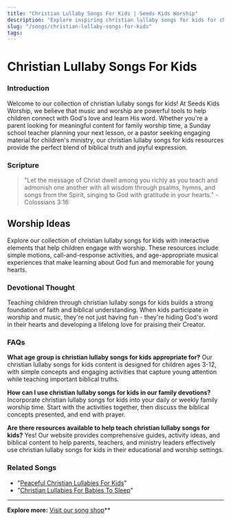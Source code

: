 ```yaml
---
title: "Christian Lullaby Songs For Kids | Seeds Kids Worship"
description: "Explore inspiring christian lullaby songs for kids for children's worship and faith development. Biblical music resources for families and ministry."
slug: "/songs/christian-lullaby-songs-for-kids"
tags:
---
```


# Christian Lullaby Songs For Kids

### Introduction

Welcome to our collection of christian lullaby songs for kids! At Seeds Kids Worship, we believe that music and worship are powerful tools to help children connect with God's love and learn His word. Whether you're a parent looking for meaningful content for family worship time, a Sunday school teacher planning your next lesson, or a pastor seeking engaging material for children's ministry, our christian lullaby songs for kids resources provide the perfect blend of biblical truth and joyful expression.

### Scripture

> "Let the message of Christ dwell among you richly as you teach and admonish one another with all wisdom through psalms, hymns, and songs from the Spirit, singing to God with gratitude in your hearts." - Colossians 3:16

## Worship Ideas

Explore our collection of christian lullaby songs for kids with interactive elements that help children engage with worship. These resources include simple motions, call-and-response activities, and age-appropriate musical experiences that make learning about God fun and memorable for young hearts.

### Devotional Thought

Teaching children through christian lullaby songs for kids builds a strong foundation of faith and biblical understanding. When kids participate in worship and music, they're not just having fun - they're hiding God's word in their hearts and developing a lifelong love for praising their Creator.

### FAQs

**What age group is christian lullaby songs for kids appropriate for?**
Our christian lullaby songs for kids content is designed for children ages 3-12, with simple concepts and engaging activities that capture young attention while teaching important biblical truths.

**How can I use christian lullaby songs for kids in our family devotions?**
Incorporate christian lullaby songs for kids into your daily or weekly family worship time. Start with the activities together, then discuss the biblical concepts presented, and end with prayer.

**Are there resources available to help teach christian lullaby songs for kids?**
Yes! Our website provides comprehensive guides, activity ideas, and biblical content to help parents, teachers, and ministry leaders effectively use christian lullaby songs for kids in their educational and worship settings.

### Related Songs

- "[Peaceful Christian Lullabies For Kids](/songs/peaceful-christian-lullabies-for-kids/)"
- "[Christian Lullabies For Babies To Sleep](/songs/christian-lullabies-for-babies-to-sleep/)"

---

**Explore more:** [Visit our song shop](https://seedskidsworship.com/shop)**

<!-- Schema Markup -->
<script type="application/ld+json">
{
  "@context": "https://schema.org",
  "@type": "MusicRecording",
  "name": "Christian Lullaby Songs For Kids",
  "byArtist": {
    "@type": "MusicGroup",
    "name": "Seeds Kids Worship"
  },
  "isFamilyFriendly": true,
  "url": "https://seedskidsworship.com/songs/christian-lullaby-songs-for-kids/"
}
</script>